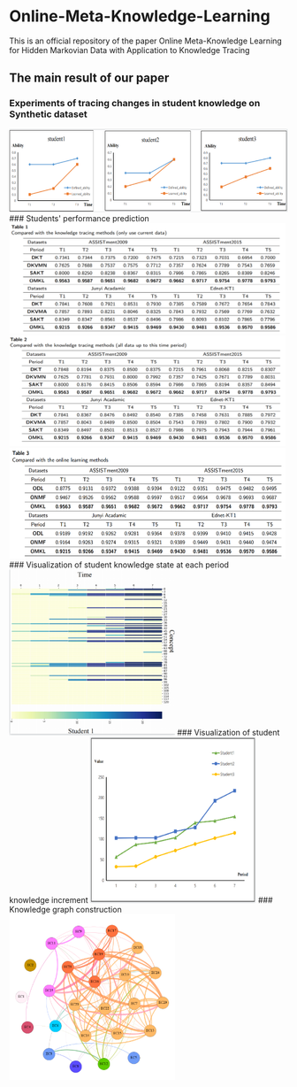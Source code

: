 # Online-Meta-Knowledge-Learning
This is an official repository of the paper Online Meta-Knowledge Learning for Hidden Markovian Data with Application to Knowledge Tracing

## The main result of our paper
### Experiments of tracing changes in student knowledge on Synthetic dataset
<img src="https://github.com/DaiGuagua/Online-Meta-Knowledge-Learning/blob/main/image/simulation.png" width="550" height="150" alt="The blue line in the figure represents the actual student ability change curve, while the orange line represents the change curve of student ability learned by the OMKL algorithm."/>
### Students' performance prediction
<img src="https://github.com/DaiGuagua/Online-Meta-Knowledge-Learning/blob/main/image/Table1.png"  width="500" height="200">
<img src="https://github.com/DaiGuagua/Online-Meta-Knowledge-Learning/blob/main/image/Table2.png"  width="500" height="200">
<img src="https://github.com/DaiGuagua/Online-Meta-Knowledge-Learning/blob/main/image/Table3.png"  width="500" height="200">
### Visualization of student knowledge state at each period
<img src="https://github.com/DaiGuagua/Online-Meta-Knowledge-Learning/blob/main/image/09_kt.png"  width="300" height="300" alt="Changes in knowledge state over time for the first student in the ASSISTment2009 dataset. The horizontal axis represents the time period, and the vertical axis represents expert conce."/>
### Visualization of student knowledge increment
<img src="https://github.com/DaiGuagua/Online-Meta-Knowledge-Learning/blob/main/image/incement.png"  width="300" height="300" alt="The knowledge increment of the first three students in the ASSISTment dataset. Different students have different growth rates of knowledge, some students have fewer learning benefits, and some students have higher benefits."/>
### Knowledge graph construction
<img src="https://github.com/DaiGuagua/Online-Meta-Knowledge-Learning/blob/main/image/knowGra.png"  width="300" height="300">
